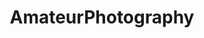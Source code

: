 ---
title: AmateurPhotography
crosslinks:
- itookapicture
- ExposurePorn
- natureismetal
- photography
- amiugly
- photoclass
- livven
- hiking
---
